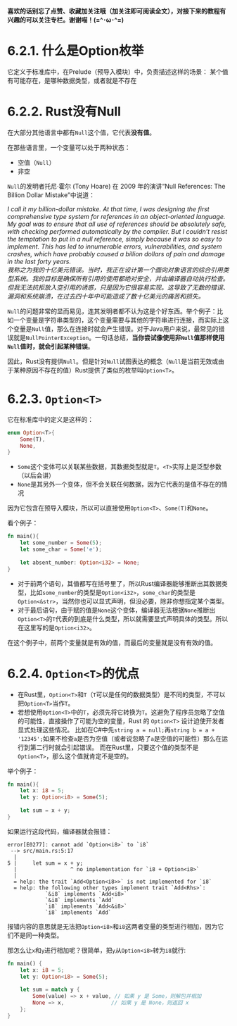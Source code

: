 **喜欢的话别忘了点赞、收藏加关注哦（加关注即可阅读全文），对接下来的教程有兴趣的可以关注专栏。谢谢喵！(=^･ω･^=)**
# 6.2.1. 什么是Option枚举
它定义于标准库中，在Prelude（预导入模块）中，负责描述这样的场景：
某个值有可能存在，是哪种数据类型，或者就是不存在

# 6.2.2. Rust没有Null
在大部分其他语言中都有`Null`这个值，它代表**没有值**。

在那些语言里，一个变量可以处于两种状态：
- 空值（`Null`）
- 非空

 `Null`的发明者托尼·霍尔 (Tony Hoare) 在 2009 年的演讲“Null References: The Billion Dollar Mistake”中说道：
 
 *I call it my billion-dollar mistake. At that time, I was designing the first comprehensive type system for references in an object-oriented language. My goal was to ensure that all use of references should be absolutely safe, with checking performed automatically by the compiler. But I couldn’t resist the temptation to put in a null reference, simply because it was so easy to implement. This has led to innumerable errors, vulnerabilities, and system crashes, which have probably caused a billion dollars of pain and damage in the last forty years.  
我称之为我的十亿美元错误。当时，我正在设计第一个面向对象语言的综合引用类型系统。我的目标是确保所有引用的使用都绝对安全，并由编译器自动执行检查。但我无法抗拒放入空引用的诱惑，只是因为它很容易实现。这导致了无数的错误、漏洞和系统崩溃，在过去四十年中可能造成了数十亿美元的痛苦和损失。*

`Null`的问题非常的显而易见，连其发明者都不认为这是个好东西。举个例子：比如一个变量是字符串类型的，这个变量需要与其他的字符串进行连接，而实际上这个变量是`Null`值，那么在连接时就会产生错误。对于Java用户来说，最常见的错误就是`NullPointerException`。一句话总结，**当你尝试像使用非`Null`值那样使用`Null`值时，就会引起某种错误**。

因此，Rust没有提供`Null`。但是针对`Null`试图表达的概念（`Null`是当前无效或由于某种原因不存在的值）Rust提供了类似的枚举叫`Option<T>`。

# 6.2.3. `Option<T>`
它在标准库中的定义是这样的：
```rust
enum Option<T>{
	Some(T),
	None,
}
```
- `Some`这个变体可以关联某些数据，其数据类型就是`T`。`<T>`实际上是泛型参数（以后会讲）
- `None`是其另外一个变体，但不会关联任何数据，因为它代表的是值不存在的情况

因为它包含在预导入模块，所以可以直接使用`Option<T>`、`Some(T)`和`None`。

看个例子：
```rust
fn main(){  
    let some_number = Some(5);  
    let some_char = Some('e');  
  
    let absent_number: Option<i32> = None;  
}
```
- 对于前两个语句，其值都写在括号里了，所以Rust编译器能够推断出其数据类型，比如`some_number`的类型是`Option<i32>`，`some_char`的类型是`Option<&str>`，当然你也可以显式声明，但没必要，除非你想指定某个类型。
- 对于最后语句，由于赋的值是`None`这个变体，编译器无法根据`None`推断出`Option<T>`的`T`代表的到底是什么类型，所以就需要显式声明具体的类型。所以在这里写的是`Option<i32>`。

在这个例子中，前两个变量就是有效的值，而最后的变量就是没有有效的值。

# 6.2.4. `Option<T>`的优点
- 在Rust里，`Option<T>`和`T`（`T`可以是任何的数据类型）是不同的类型，不可以把`Option<T>`当作`T`。
- 若想使用`Option<T>`中的`T`，必须先将它转换为`T`。这避免了程序员忽略了空值的可能性，直接操作了可能为空的变量，Rust 的 `Option<T>` 设计迫使开发者显式处理这些情况。
  比如在C#中先`string a = null;`再`string b = a + '12345';`如果不检查`a`是否为空值（或者说忽略了`a`是空值的可能性）那么在运行到第二行时就会引起错误。
  而在Rust里，只要这个值的类型不是`Option<T>`，那么这个值就肯定不是空的。

举个例子：
```rust
fn main(){  
    let x: i8 = 5;  
    let y: Option<i8> = Some(5);  
  
    let sum = x + y;  
}
```
如果运行这段代码，编译器就会报错：
```
error[E0277]: cannot add `Option<i8>` to `i8`
 --> src/main.rs:5:17
  |
5 |     let sum = x + y;
  |                 ^ no implementation for `i8 + Option<i8>`
  |
  = help: the trait `Add<Option<i8>>` is not implemented for `i8`
  = help: the following other types implement trait `Add<Rhs>`:
            `&i8` implements `Add<i8>`
            `&i8` implements `Add`
            `i8` implements `Add<&i8>`
            `i8` implements `Add`
```
报错内容的意思就是无法把`Option<i8>`和`i8`这两者变量的类型进行相加，因为它们不是同一种类型。

那怎么让`x`和`y`进行相加呢？很简单，把`y`从`Option<i8>`转为`i8`就行:
```rust
fn main() {  
    let x: i8 = 5;  
    let y: Option<i8> = Some(5);  
  
    let sum = match y {  
        Some(value) => x + value, // 如果 y 是 Some，则解包并相加  
        None => x,               // 如果 y 是 None，则返回 x    
    };  
}
```

